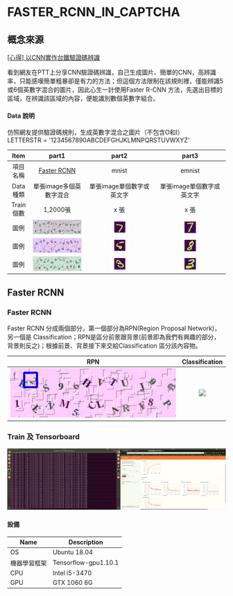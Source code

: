 # FASTER_RCNN_IN_CAPTCHA


## 概念來源
[[心得] 以CNN實作台鐵驗證碼辨識](https://www.ptt.cc/bbs/Python/M.1514130793.A.2E1.html)

看到網友在PTT上分享CNN驗證碼辨識，自己生成圖片、簡單的CNN，高辨識率，只能感嘆簡單粗暴卻是有力的方法；但這個方法限制在該規則裡，僅能辨識5或6個英數字混合的圖片，因此心生一計使用Faster R-CNN 方法，先選出目標的區域，在辨識該區域的內容，便能識別數個英數字組合。

#### Data 說明
仿照網友提供驗證碼規則，生成英數字混合之圖片（不包含O和I）<br />
LETTERSTR = '1234567890ABCDEFGHJKLMNPQRSTUVWXYZ' <br />

|Item|part1|part2 |part3|
|:---:|:---:|:---:|:---:|
|項目名稱|[Faster RCNN](#faster-rcnn)|mnist|emnist|
|Data種類|單張image多個英數字混合|單張image單個數字或英文字|單張image單個數字或英文字|
|Train個數|1,2000張|x 張|x 張|
|圖例|![Image](./read_img/train01.jpg)|<img src="./read_img/mnist01.jpg" width="30%" heigh="30%">|<img src="./read_img/emnist01.jpg" width="30%" heigh="30%">|
|圖例|![Image](./read_img/train02.jpg)|<img src="./read_img/mnist02.jpg" width="30%" heigh="30%">|<img src="./read_img/emnist02.jpg" width="30%" heigh="30%">|
|圖例|![Image](./read_img/train03.jpg)|<img src="./read_img/mnist03.jpg" width="30%" heigh="30%">|<img src="./read_img/emnist03.jpg" width="30%" heigh="30%">|



## Faster RCNN 
### Faster RCNN
  Faster RCNN 分成兩個部分，第一個部分為RPN(Region Proposal Network)，另一個是 Classification；RPN是區分前景跟背景(前景即為我們有興趣的部分，背景則反之)；根據前景、背景接下來交給Classification 區分該內容物。
  
  |RPN|Classification|
  |:---:|:---:|
  |![Image](./read_img/RPN01.gif)|<img src="./read_img/classification01.gif" width="30%" heigh="30%">|
### Train 及 Tensorboard 
  ![Image](./read_img/train_and_tensorboard01.png)


####  設備

|Name|Description|
|----|----|
|OS|Ubuntu 18.04|
|機器學習框架|Tensorflow-gpu1.10.1|
|CPU|Intel i5-3470|
|GPU|GTX 1060 6G|
